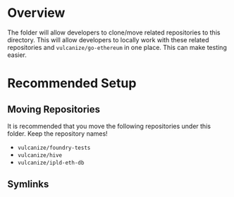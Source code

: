 # Overview

The folder will allow developers to clone/move related repositories to this directory. This will allow developers to locally work with these related repositories and `vulcanize/go-ethereum` in one place. This can make testing easier.

# Recommended Setup

## Moving Repositories

It is recommended that you move the following repositories under this folder. Keep the repository names!

- `vulcanize/foundry-tests`
- `vulcanize/hive`
- `vulcanize/ipld-eth-db`

## Symlinks
